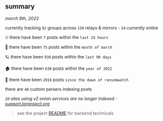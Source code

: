 
## summary
_march 9th, 2022_

currently tracking `92` groups across `130` relays & mirrors - _`54` currently online_

⏲ there have been `7` posts within the `last 24 hours`

🦈 there have been `75` posts within the `month of march`

🪐 there have been `930` posts within the `last 90 days`

🏚 there have been `630` posts within the `year of 2022`

🦕 there have been `2916` posts `since the dawn of ransomwatch`

there are `48` custom parsers indexing posts

_`20` sites using v2 onion services are no longer indexed - [support.torproject.org](https://support.torproject.org/onionservices/v2-deprecation/)_

> see the project [README](https://github.com/thetanz/ransomwatch#ransomwatch--) for backend technicals
